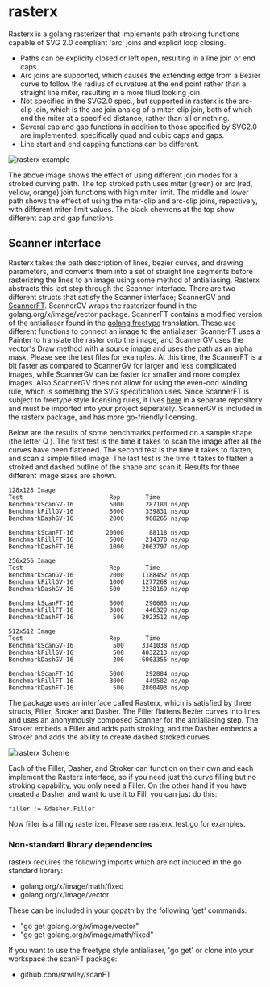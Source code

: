 # rasterx

Rasterx is a golang rasterizer that implements path stroking functions capable of SVG 2.0 compliant 'arc' joins and explicit loop closing. 



* Paths can be explicity closed or left open, resulting in a line join or end caps. 
* Arc joins are supported, which causes the extending edge from a Bezier curve to follow the radius of curvature at the end point rather than a straight line miter, resulting in a more fliud looking join. 
* Not specified in the SVG2.0 spec., but supported in rasterx is the arc-clip join, which is the arc join analog of a miter-clip join, both of which end the miter at a specified distance, rather than all or nothing.
* Several cap and gap functions in addition to those specified by SVG2.0 are implemented, specifically quad and cubic caps and gaps.
* Line start and end capping functions can be different.


![rasterx example](/doc/TestShapes4.svg.png?raw=true "Rasterx Example")

The above image shows the effect of using different join modes for a stroked curving path. The top stroked path uses miter (green) or arc (red, yellow, orange) join functions with high miter limit. The middle and lower path shows the effect of using the miter-clip and arc-clip joins, repectively, with different miter-limit values. The black chevrons at the top show different cap and gap functions.

## Scanner interface

Rasterx takes the path description of lines, bezier curves, and drawing parameters, and converts them into a set of straight line segments before rasterizing the lines to an image using some method of antialiasing. Rasterx abstracts this last step through the Scanner interface. There are two different structs that satisfy the Scanner interface; ScannerGV and [ScannerFT](https://github.com/srwiley/scanFT). ScannerGV wraps the rasterizer found in the golang.org/x/image/vector package. ScannerFT contains a modified version of the antialiaser found in the [golang freetype](https://github.com/golang/freetype) translation. These use different functions to connect an image to the antialiaser. ScannerFT uses a Painter to translate the raster onto the image, and ScannerGV uses the vector's Draw method with a source image and uses the path as an alpha mask. Please see the test files for examples. At this time, the ScannerFT is a bit faster as compared to ScannerGV for larger and less complicated images, while ScannerGV can be faster for smaller and more complex images. Also ScannerGV does not allow for using the even-odd winding rule, which is something the SVG specification uses. Since ScannerFT is subject to freetype style licensing rules, it lives [here](https://github.com/srwiley/scanFT) in a separate repository and must be imported into your project seperately. ScannerGV is included in the rasterx package, and has more go-friendly licensing. 

Below are the results of some benchmarks performed on a sample shape (the letter Q ). The first test is the time it takes to scan the image after all the curves have been flattened. The second test is the time it takes to flatten, and scan a simple filled image. The last test is the time it takes to flatten a stroked and dashed outline of the shape and scan it. Results for three different image sizes are shown.


```
128x128 Image
Test                        Rep       Time
BenchmarkScanGV-16          5000      287180 ns/op
BenchmarkFillGV-16          5000      339831 ns/op
BenchmarkDashGV-16          2000      968265 ns/op

BenchmarkScanFT-16    	   20000       88118 ns/op
BenchmarkFillFT-16    	    5000      214370 ns/op
BenchmarkDashFT-16    	    1000     2063797 ns/op

256x256 Image
Test                        Rep       Time
BenchmarkScanGV-16          2000     1188452 ns/op
BenchmarkFillGV-16          1000     1277268 ns/op
BenchmarkDashGV-16          500      2238169 ns/op

BenchmarkScanFT-16    	    5000      290685 ns/op
BenchmarkFillFT-16    	    3000      446329 ns/op
BenchmarkDashFT-16    	     500     2923512 ns/op

512x512 Image
Test                        Rep       Time
BenchmarkScanGV-16           500     3341038 ns/op
BenchmarkFillGV-16           500     4032213 ns/op
BenchmarkDashGV-16           200     6003355 ns/op

BenchmarkScanFT-16    	    5000      292884 ns/op
BenchmarkFillFT-16    	    3000      449582 ns/op
BenchmarkDashFT-16    	     500     2800493 ns/op
```

The package uses an interface called Rasterx, which is satisfied by three structs, Filler, Stroker and Dasher.  The Filler flattens Bezier curves into lines and uses an anonymously composed Scanner for the antialiasing step. The Stroker embeds a Filler and adds path stroking, and the Dasher embedds a Stroker and adds the ability to create dashed stroked curves.


![rasterx Scheme](/doc/schematic.png?raw=true "Rasterx Scheme")

Each of the Filler, Dasher, and Stroker can function on their own and each implement the Rasterx interface, so if you need just the curve filling but no stroking capability, you only need a Filler. On the other hand if you have created a Dasher and want to use it to Fill, you can just do this:

```golang
filler := &dasher.Filler
```
Now filler is a filling rasterizer. Please see rasterx_test.go for examples.


### Non-standard library dependencies
rasterx requires the following imports which are not included in the go standard library:

* golang.org/x/image/math/fixed
* golang.org/x/image/vector

These can be included in your gopath by the following 'get' commands:

* "go get golang.org/x/image/vector"
* "go get golang.org/x/image/math/fixed"

If you want to use the freetype style antialiaser, 'go get' or clone into your workspace the scanFT package:

* github.com/srwiley/scanFT 

